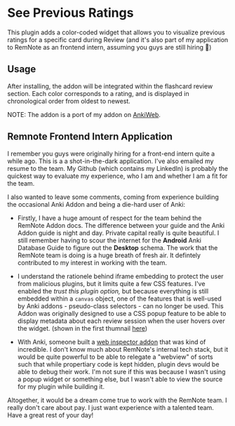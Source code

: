 # See Previous Ratings

This plugin adds a color-coded widget that allows you to visualize previous ratings for a specific card during Review (and it's also part of my application to RemNote as an frontend intern, assuming you guys are still hiring 🤠)

## Usage

After installing, the addon will be integrated within the flashcard review section. Each color corresponds to a rating, and is displayed in chronological order from oldest to newest.

NOTE: The addon is a port of my addon on [AnkiWeb](https://ankiweb.net/shared/info/1906641654).

## Remnote Frontend Intern Application

I remember you guys were originally hiring for a front-end intern quite a while ago. This is a a shot-in-the-dark application. I've also emailed my resume to the team. My Github (which contains my LinkedIn) is probably the quickest way to evaluate my experience, who I am and whether I am a fit for the team.

I also wanted to leave some comments, coming from experience building the occasional Anki Addon and being a die-hard user of Anki:

- Firstly, I have a huge amount of respect for the team behind the RemNote Addon docs. The difference between your guide and the Anki Addon guide is night and day. Private capital really is quite beautiful. I still remember having to scour the internet for the **Android** Anki Database Guide to figure out the **Desktop** schema. The work that the RemNote team is doing is a huge breath of fresh air. It defintely contributed to my interest in working with the team.

- I understand the rationele behind iframe embedding to protect the user from malicious plugins, but it limits quite a few CSS features. I've enabled the _trust this plugin option,_ but because everything is still embedded within a `canvas` object, one of the features that is well-used by Anki addons - pseudo-class selectors - can no longer be used. This Addon was originally designed to use a CSS popup feature to be able to display metadata about each review session when the user hovers over the widget. (shown in the first thumnail [here](https://ankiweb.net/shared/info/31746032))

- With Anki, someone built a [web inspector addon](https://ankiweb.net/shared/info/31746032) that was kind of incredible. I don't know much about RemNote's internal tech stack, but it would be quite powerful to be able to relegate a "webview" of sorts such that while propertiary code is kept hidden, plugin devs would be able to debug their work. I'm not sure if this was because I wasn't using a popup widget or something else, but I wasn't able to view the source for my plugin while building it.

Altogether, it would be a dream come true to work with the RemNote team. I really don't care about pay. I just want experience with a talented team. Have a great rest of your day!
